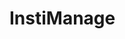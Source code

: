 # InstiManage


<!-- 
TO DO:

- go to routes/RoleProtectedRoute
Make sure you change back to original code

- Change the admin codes to styleComponent

- create profile page

- add notification

- google sign in

- dynamic code

 -->
